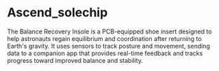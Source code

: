 # Ascend_solechip
The Balance Recovery Insole is a PCB-equipped shoe insert designed to help astronauts regain equilibrium and coordination after returning to Earth's gravity. It uses sensors to track posture and movement, sending data to a companion app that provides real-time feedback and tracks progress toward improved balance and stability.
